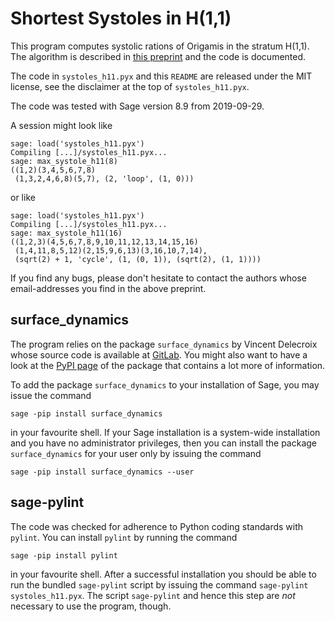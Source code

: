 # Shortest Systoles in H(1,1)

This program computes systolic rations of Origamis in the stratum H(1,1). The
algorithm is described in [this preprint](https://arxiv.org/abs/1809.10327v2)
and the code is documented. 

The code in `systoles_h11.pyx` and this `README` are released under the MIT
license, see the disclaimer at the top of `systoles_h11.pyx`. 

The code was tested with Sage version 8.9 from 2019-09-29.

A session might look like
    
    sage: load('systoles_h11.pyx')
    Compiling [...]/systoles_h11.pyx...
    sage: max_systole_h11(8)
    ((1,2)(3,4,5,6,7,8)
     (1,3,2,4,6,8)(5,7), (2, 'loop', (1, 0)))
     
or like

    sage: load('systoles_h11.pyx')
    Compiling [...]/systoles_h11.pyx...
    sage: max_systole_h11(16)
    ((1,2,3)(4,5,6,7,8,9,10,11,12,13,14,15,16)
     (1,4,11,8,5,12)(2,15,9,6,13)(3,16,10,7,14),
     (sqrt(2) + 1, 'cycle', (1, (0, 1)), (sqrt(2), (1, 1))))

If you find any bugs, please don't hesitate to contact the authors whose
email-addresses you find in the above preprint.
     
## surface_dynamics

The program relies on the package `surface_dynamics` by Vincent Delecroix whose
source code is available at
[GitLab](https://gitlab.com/videlec/surface_dynamics). You might also want to
have a look at the [PyPI page](https://pypi.org/project/surface-dynamics) of
the package that contains a lot more of information.

To add the package
`surface_dynamics` to your installation of Sage, you may issue the command 

    sage -pip install surface_dynamics

in your favourite shell. If your Sage installation is a system-wide
installation and you have no administrator privileges, then you can install the
package `surface_dynamics` for your user only by issuing the command

    sage -pip install surface_dynamics --user
    

## sage-pylint

The code was checked for adherence to Python coding standards with `pylint`. You can
install `pylint` by running the command

    sage -pip install pylint
    
in your favourite shell. After a successful installation you should be able to
run the bundled `sage-pylint` script by issuing the command 
`sage-pylint systoles_h11.pyx`. The script `sage-pylint` and hence this step
are *not* necessary to use the program, though.


